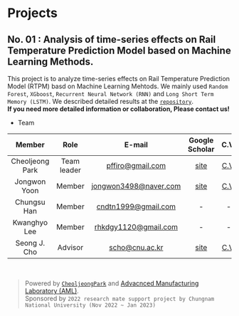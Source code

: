 # Projects
## **No. 01 : Analysis of time-series effects on Rail Temperature Prediction Model based on Machine Learning Methods.**

This project is to analyze time-series effects on Rail Temperature Prediction Model (RTPM) basd on Machine Learning Mehtods. We mainly used `Random Forest`, `XGboost`, `Recurrent Neural Network (RNN)` and `Long Short Term Memory (LSTM)`. We described detailed results at the [`repository`](https://github.com/aml-ds-1st/1st-project).
<br>**If you need more detailed information or collaboration, Please contact us!**<br>

- Team
<div align="center">

|Member|Role|E-mail|Google Scholar|C.V.|
|:-----------------:|:-------------:|:---------------:|:-------------:|:-------------:|
|Cheoljeong Park|Team leader|pffiro@gmail.com|[site](https://scholar.google.co.kr/citations?user=w2KWhvIAAAAJ&hl=en)|[C.V.](https://incorpcj.notion.site/C-V-CheolJeong-Park-c27d08f2c3e04c86b832eab54dc70341)
|Jongwon Yoon|Member|jongwon3498@naver.com|[site](https://scholar.google.co.kr/citations?user=-Jhp7zEAAAAJ&hl=en)|[C.V.]()|
|Chungsu Han|Member|cndtn1999@gmail.com|-|-|
|Kwanghyo Lee|Member|rhkdgy1120@gmail.com|-|-|
|Seong J. Cho|Advisor|scho@cnu.ac.kr|[site](https://scholar.google.co.kr/citations?user=fPkDoGsAAAAJ&hl=en)|[C.V.]()

</div>
<br>

> Powered by [`CheoljeongPark`](https://incorpcj.notion.site/C-V-CheolJeong-Park-c27d08f2c3e04c86b832eab54dc70341) and [Advacnced Manufacturing Laboratory (AML)](https://amlkorea.com).<br>
> Sponsored by `2022 research mate support project by Chungnam National University (Nov 2022 ~ Jan 2023)`